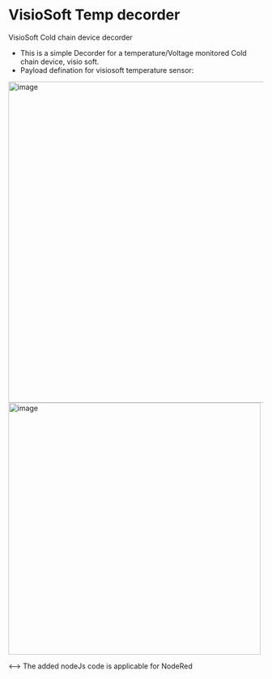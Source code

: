 # VisioSoft Temp decorder
 VisioSoft Cold chain device decorder
 - This is a simple Decorder for a temperature/Voltage monitored Cold chain device, visio soft.
 - Payload defination for visiosoft temperature sensor:



<img width="635" alt="image" src="https://github.com/AronAyub/LORAWAN-GPS_Tracker_Project/assets/55284959/62bfae74-b999-4d7f-b612-16240cfcf08b">

<img width="498" alt="image" src="https://github.com/AronAyub/LORAWAN-GPS_Tracker_Project/assets/55284959/371a8b2c-1c0b-4d3f-ae03-b589dc948889">


<--> The added nodeJs code is applicable for NodeRed